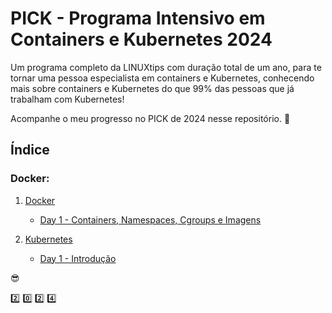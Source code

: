 # PICK - Programa Intensivo em Containers e Kubernetes 2024

Um programa completo da LINUXtips com duração total de um ano, para te tornar uma pessoa especialista em containers e Kubernetes, conhecendo mais sobre containers e Kubernetes do que 99% das pessoas que já trabalham com Kubernetes!

Acompanhe o meu progresso no PICK de 2024 nesse repositório. :rocket:

## Índice

### Docker:
1. [Docker](https://github.com/edemirtoldo/pick/tree/main/docs/docker)
    - [Day 1 - Containers, Namespaces, Cgroups e Imagens](https://github.com/edemirtoldo/pick/tree/main/docs/docker/day-1)

2. [Kubernetes](https://github.com/edemirtoldo/pick/tree/main/docs/k8s)
    - [Day 1 - Introdução](https://github.com/edemirtoldo/pick/tree/main/docs/k8s/day-01)



:sunglasses:

:two: :zero: :two: :four:
